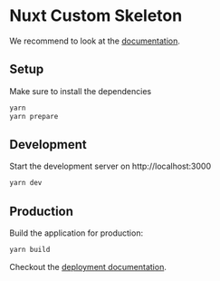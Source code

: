 # Nuxt Custom Skeleton

We recommend to look at the [documentation](https://v3.nuxtjs.org).

## Setup

Make sure to install the dependencies

```bash
yarn
yarn prepare
```

## Development

Start the development server on http://localhost:3000

```bash
yarn dev
```

## Production

Build the application for production:

```bash
yarn build
```

Checkout the [deployment documentation](https://v3.nuxtjs.org/docs/deployment).